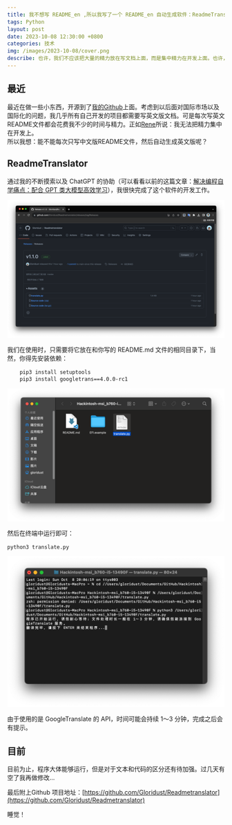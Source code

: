 ```yaml
---
title: 我不想写 README_en ,所以我写了一个 README_en 自动生成软件：ReadmeTranslator
tags: Python
layout: post
date: 2023-10-08 12:30:00 +0800
categories: 技术
img: /images/2023-10-08/cover.png
describe: 也许，我们不应该把大量的精力放在写文档上面，而是集中精力在开发上面。也许，我们不必每次再写一次英文README文件...
---
```

## 最近
最近在做一些小东西，开源到了[我的Github](https://github.com/Gloridust)上面。考虑到以后面对国际市场以及国际化的问题，我几乎所有自己开发的项目都需要写英文版文档。可是每次写英文README文件都会花费我不少的时间与精力。正如[Rene](https://rene.wang)所说：我无法把精力集中在开发上。  
所以我想：能不能每次只写中文版README文件，然后自动生成英文版呢？  

## ReadmeTranslator
通过我的不断摸索以及 ChatGPT 的协助（可以看看以前的这篇文章：[解决编程自学痛点：配合 GPT 类大模型高效学习](https://gloridust.xyz/%E6%8A%80%E6%9C%AF/2023/08/24/studywithgpt.html)），我很快完成了这个软件的开发工作。  

![Github](/images/2023-10-08/2.png)

我们在使用时，只需要将它放在和你写的 README.md 文件的相同目录下，当然，你得先安装依赖：
```
    pip3 install setuptools
    pip3 install googletrans==4.0.0-rc1
```
![Github](/images/2023-10-08/3.png)

然后在终端中运行即可：

   ```
   python3 translate.py
   ```

![Github](/images/2023-10-08/5.png)

 由于使用的是 GoogleTranslate 的 API，时间可能会持续 1～3 分钟，完成之后会有提示。

 ## 目前
 目前为止，程序大体能够运行，但是对于文本和代码的区分还有待加强。过几天有空了我再做修改...

最后附上Github 项目地址​：[https://github.com/Gloridust/Readmetranslator](https://github.com/Gloridust/Readmetranslator)

 睡觉！
